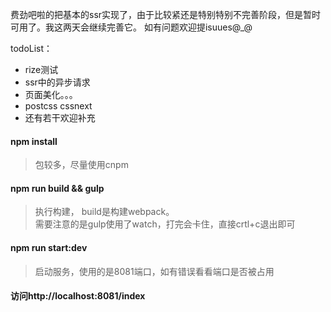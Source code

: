 费劲吧啦的把基本的ssr实现了，由于比较紧还是特别特别不完善阶段，但是暂时可用了。我这两天会继续完善它。 如有问题欢迎提isuues@_@    

todoList：
- rize测试
- ssr中的异步请求
- 页面美化。。。
- postcss cssnext
- 还有若干欢迎补充


#### npm install
> 包较多，尽量使用cnpm

#### npm run build && gulp
>执行构建， build是构建webpack。    
需要注意的是gulp使用了watch，打完会卡住，直接crtl+c退出即可


#### npm run start:dev
> 启动服务，使用的是8081端口，如有错误看看端口是否被占用

#### 访问http://localhost:8081/index
